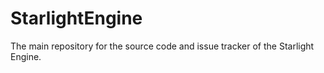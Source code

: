 # StarlightEngine
The main repository for the source code and issue tracker of the Starlight Engine.
